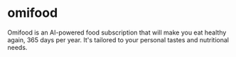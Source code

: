 # omifood
Omifood is an AI-powered food subscription that will make you eat healthy again, 365 days per year. It's tailored to your personal tastes and nutritional needs.
